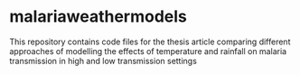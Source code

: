 # malariaweathermodels
This repository contains code files for the thesis article comparing different approaches of modelling the effects of temperature and rainfall on malaria transmission in high and low transmission settings
